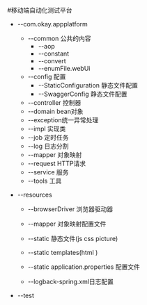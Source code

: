 #移动端自动化测试平台 <br>

   * --com.okay.appplatform <br>
       * --common 公共的内容 <br>
           * --aop <br>
           * --constant <br>
           * --convert <br>
           * --enumFile.webUi <br>
       * --config 配置 <br>   
           * --StaticConfiguration 静态文件配置 <br>
           * --SwaggerConfig 静态文件配置 <br>
       * --controller 控制器 <br>           
       * --domain bean对象 <br>       
       * --exception统一异常处理 <br>     
       * --impl 实现类 <br>         
       * --job 定时任务<br>        
       * --log 日志分割<br>     
       * --mapper 对象映射<br>     
       * --request HTTP请求<br>     
       * --service 服务<br>     
       * --tools 工具<br> 
                 
   * --resources <br>
      * --browserDriver 浏览器驱动器 <br>
      * --mapper 对象映射配置文件 <br>
      * --static 静态文件(js css picture) <br>
      * --static templates(html ) <br>
      * --static application.properties 配置文件 <br>
    
      * --logback-spring.xml日志配置 <br>
       
       
   * --test <br>
      
 
